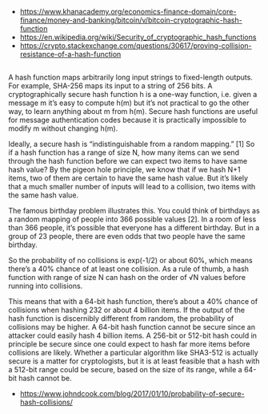 - https://www.khanacademy.org/economics-finance-domain/core-finance/money-and-banking/bitcoin/v/bitcoin-cryptographic-hash-function
- https://en.wikipedia.org/wiki/Security_of_cryptographic_hash_functions
- https://crypto.stackexchange.com/questions/30617/proving-collision-resistance-of-a-hash-function

##

A hash function maps arbitrarily long input strings to fixed-length outputs. For example, SHA-256 maps its input to a string of 256 bits. A cryptographically secure hash function h is a one-way function, i.e. given a message m it’s easy to compute h(m) but it’s not practical to go the other way, to learn anything about m from h(m). Secure hash functions are useful for message authentication codes because it is practically impossible to modify m without changing h(m).

Ideally, a secure hash is “indistinguishable from a random mapping.” [1]  So if a hash function has a range of size N, how many items can we send through the hash function before we can expect two items to have same hash value? By the pigeon hole principle, we know that if we hash N+1 items, two of them are certain to have the same hash value. But it’s likely that a much smaller number of inputs will lead to a collision, two items with the same hash value.

The famous birthday problem illustrates this. You could think of birthdays as a random mapping of people into 366 possible values [2]. In a room of less than 366 people, it’s possible that everyone has a different birthday. But in a group of 23 people, there are even odds that two people have the same birthday.

So the probability of no collisions is exp(-1/2) or about 60%, which means there’s a 40% chance of at least one collision. As a rule of thumb, a hash function with range of size N can hash on the order of √N values before running into collisions.

This means that with a 64-bit hash function, there’s about a 40% chance of collisions when hashing 232 or about 4 billion items. If the output of the hash function is discernibly different from random, the probability of collisions may be higher. A 64-bit hash function cannot be secure since an attacker could easily hash 4 billion items. A 256-bit or 512-bit hash could in principle be secure since one could expect to hash far more items before collisions are likely. Whether a particular algorithm like SHA3-512 is actually secure is a matter for cryptologists, but it is at least feasible that a hash with a 512-bit range could be secure, based on the size of its range, while a 64-bit hash cannot be.

- https://www.johndcook.com/blog/2017/01/10/probability-of-secure-hash-collisions/
